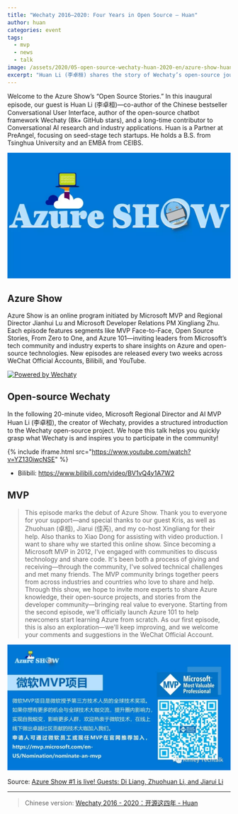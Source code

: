 ```yaml
---
title: "Wechaty 2016–2020: Four Years in Open Source — Huan"
author: huan
categories: event
tags:
  - mvp
  - news
  - talk
image: /assets/2020/05-open-source-wechaty-huan-2020-en/azure-show-huan.webp
excerpt: "Huan Li (李卓桓) shares the story of Wechaty’s open-source journey (2016–2020) and introduces the project in a concise 20-minute talk from Azure Show."
---
```


Welcome to the Azure Show’s “Open Source Stories.” In this inaugural episode, our guest is Huan Li (李卓桓)—co-author of the Chinese bestseller Conversational User Interface, author of the open-source chatbot framework Wechaty (8k+ GitHub stars), and a long-time contributor to Conversational AI research and industry applications. Huan is a Partner at PreAngel, focusing on seed-stage tech startups. He holds a B.S. from Tsinghua University and an EMBA from CEIBS.

![Azure Show](/assets/2020/05-open-source-wechaty-huan-2020-en/azure-show.webp)

## Azure Show

Azure Show is an online program initiated by Microsoft MVP and Regional Director Jianhui Lu and Microsoft Developer Relations PM Xingliang Zhu. Each episode features segments like MVP Face-to-Face, Open Source Stories, From Zero to One, and Azure 101—inviting leaders from Microsoft’s tech community and industry experts to share insights on Azure and open-source technologies. New episodes are released every two weeks across WeChat Official Accounts, Bilibili, and YouTube.

[![Powered by Wechaty](https://img.shields.io/badge/Powered%20By-Wechaty-brightgreen.svg)](https://github.com/Wechaty/wechaty)

## Open-source Wechaty

In the following 20-minute video, Microsoft Regional Director and AI MVP Huan Li (李卓桓), the creator of Wechaty, provides a structured introduction to the Wechaty open-source project. We hope this talk helps you quickly grasp what Wechaty is and inspires you to participate in the community!

{% include iframe.html src="https://www.youtube.com/watch?v=YZ130iwcNSE" %}

- Bilibili: <https://www.bilibili.com/video/BV1vQ4y1A7W2>

## MVP

> This episode marks the debut of Azure Show. Thank you to everyone for your support—and special thanks to our guest Kris, as well as Zhuohuan (卓桓), Jiarui (佳芮), and my co-host Xingliang for their help. Also thanks to Xiao Dong for assisting with video production. I want to share why we started this online show. Since becoming a Microsoft MVP in 2012, I've engaged with communities to discuss technology and share code. It's been both a process of giving and receiving—through the community, I've solved technical challenges and met many friends. The MVP community brings together peers from across industries and countries who love to share and help. Through this show, we hope to invite more experts to share Azure knowledge, their open-source projects, and stories from the developer community—bringing real value to everyone. Starting from the second episode, we'll officially launch Azure 101 to help newcomers start learning Azure from scratch. As our first episode, this is also an exploration—we'll keep improving, and we welcome your comments and suggestions in the WeChat Official Account.

![huan](/assets/2020/05-open-source-wechaty-huan-2020-en/azure-show-mvp.webp)

Source: [Azure Show #1 is live! Guests: Di Liang, Zhuohuan Li, and Jiarui Li](https://mp.weixin.qq.com/s/szB4YSEAJZxDLSNZr-_3Sw)

---

> Chinese version: [Wechaty 2016 - 2020：开源这四年 - Huan](/2020/05/19/open-source-wechaty-huan-2020/)
